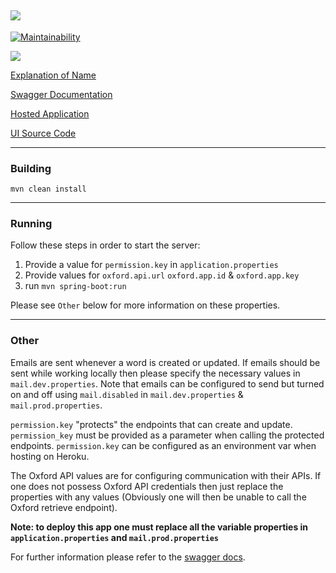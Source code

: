 <img src="https://github.com/benj-power/oworms-ui/blob/develop/src/assets/image/logo.svg"></img>
---
[![Maintainability](https://api.codeclimate.com/v1/badges/7bd7122324ce4551a180/maintainability)](https://codeclimate.com/github/noydb/oworms-api/maintainability)

<img src="https://github.com/benj-power/oworms-ui/blob/develop/src/asset/image/oh-worm.jpg"></img>

[Explanation of Name](https://memedocumentation.tumblr.com/post/163767097995/explained-oh-worm-meme)

[Swagger Documentation](https://oworms-api.herokuapp.com/swagger-ui/)

[Hosted Application](https://oworms.herokuapp.com)

[UI Source Code](https://github.com/benj-power/oworms-ui)

---
### Building
`mvn clean install`

---
### Running

Follow these steps in order to start the server:
1. Provide a value for `permission.key` in `application.properties`
2. Provide values for `oxford.api.url` `oxford.app.id` & `oxford.app.key` 
3. run `mvn spring-boot:run`

Please see `Other` below for more information on these properties.

---
### Other
Emails are sent whenever a word is created or updated. If emails should be sent while working locally then please 
specify the necessary values in `mail.dev.properties`. Note that emails can be configured to send but turned on and off 
using `mail.disabled` in `mail.dev.properties` & `mail.prod.properties`.

`permission.key` "protects" the endpoints that can create and update. `permission_key` must be provided as a parameter when
calling the protected endpoints. `permission.key` can be configured as an environment var when hosting on Heroku. 

The Oxford API values are for configuring communication with their APIs. If one does not possess Oxford API credentials then
just replace the properties with any values (Obviously one will then be unable to call the Oxford retrieve endpoint).

**Note: to deploy this app one must replace all the variable properties in `application.properties` and `mail.prod.properties`**

For further information please refer to the [swagger docs](https://oworms-api.herokuapp.com/swagger-ui/).
